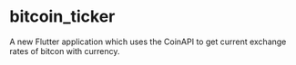 # bitcoin_ticker

A new Flutter application which uses the CoinAPI to get current exchange rates of bitcon with currency.

